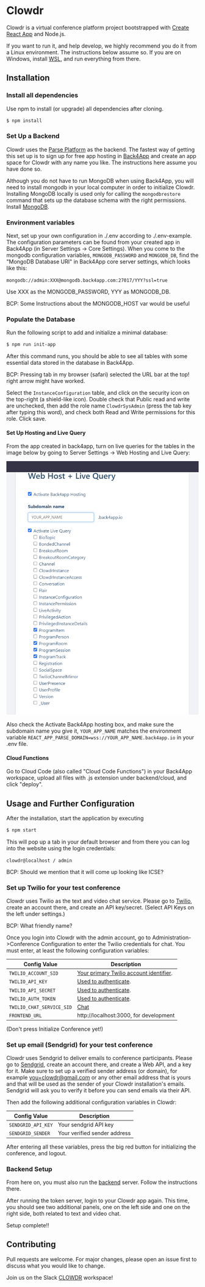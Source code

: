 # Clowdr

Clowdr is a virtual conference platform project bootstrapped with [Create React App](https://github.com/facebook/create-react-app) and Node.js.

If you want to run it, and help develop, we highly recommend you do it from a Linux environment. The instructions below assume so. If you are on Windows, install [WSL](https://docs.microsoft.com/en-us/windows/wsl/install-win10), and run everything from there.

## Installation

### Install all dependencies

Use npm to install (or upgrade) all dependencies after cloning.

```bash
$ npm install
```

### Set Up a Backend

Clowdr uses the [Parse Platform](https://docs.parseplatform.org/js/guide/)
as the backend. The fastest way of getting this set up is to sign up for
free app hosting in [Back4App](https://www.back4app.com/) and
create an app space for Clowdr with any name you like. The instructions
here assume you have done so.

Although you do not have to run MongoDB when using Back4App, you will need to install mongodb in your local computer in order to initialize Clowdr. Installing MongoDB locally is used only for calling the `mongodbrestore` command that sets up the database schema with the right permissions. Install [MongoDB](https://docs.mongodb.com/manual/administration/install-community/).

### Environment variables

Next, set up your own configuration in ./.env according to ./.env-example.
The configuration parameters can be found from your created app in Back4App
(in Server Settings -> Core Settings). When you come to the mongodb
configuration variables, `MONGODB_PASSWORD` and `MONGODB_DB`, find the
"MongoDB Database URI" in Back4App core server settings, which looks like
this:

`mongodb://admin:XXX@mongodb.back4app.com:27017/YYY?ssl=true`

Use XXX as the MONGODB_PASSWORD, YYY as MONGODB_DB.

BCP: Some Instructions about the MONGODB_HOST var would be useful

### Populate the Database

Run the following script to add and initialize a minimal database:

```bash
$ npm run init-app
```

After this command runs, you should be able to see all tables with some essential data stored in the database in Back4App.

BCP: Pressing tab in my browser (safari) selected the URL bar at the top!
right arrow might have worked.

Select the `InstanceConfiguration` table, and click on the security icon on the top-right (a shield-like icon). Double check that Public read and write are unchecked, then add the role name `ClowdrSysAdmin` (press the tab key after typing this word), and check both Read and Write permissions for this role. Click save.

#### Set Up Hosting and Live Query

From the app created in back4app, turn on live queries for the tables in the
image below by going to Server Settings -> Web Hosting and Live Query:

![Live Query tables](art/LiveQuery.png?raw=true "Live Query Tables")

Also check the Activate Back4App hosting box, and make sure the subdomain
name you give it, `YOUR_APP_NAME` matches the environment variable
`REACT_APP_PARSE_DOMAIN=wss://YOUR_APP_NAME.back4app.io` in your .env file.

#### Cloud Functions

Go to Cloud Code (also called "Cloud Code Functions") in your Back4App
workspace, upload all files with .js extension under backend/cloud, and click "deploy".

## Usage and Further Configuration

After the installation, start the application by executing

```bash
$ npm start
```

This will pop up a tab in your default browser and from there you can log into the website using the login credentials:

`clowdr@localhost / admin`

BCP: Should we mention that it will come up looking like ICSE?

### Set up Twilio for your test conference

Clowdr uses Twilio as the text and video chat service. Please go to
[Twilio](https://www.twilio.com/),  create an account there, and create an
API key/secret. (Select API Keys on the left under settings.)

BCP: What friendly name?

Once you login into Clowdr with the admin account, go to Administration->Conference Configuration to enter the Twilio credentials for chat. You must enter, at least the following configuration variables:

| Config Value | Description |
| ------------ | ----------- |
| `TWILIO_ACCOUNT_SID` | [Your primary Twilio account identifier](https://www.twilio.com/console).|
|`TWILIO_API_KEY` | [Used to authenticate](https://www.twilio.com/console/dev-tools/api-keys).|
|`TWILIO_API_SECRET` | [Used to authenticate](https://www.twilio.com/console/dev-tools/api-keys).|
|`TWILIO_AUTH_TOKEN`|[Used to authenticate](https://www.twilio.com/console/dev-tools/api-keys).|
|`TWILIO_CHAT_SERVICE_SID` | [Chat](https://www.twilio.com/console/chat/services)|
|`FRONTEND_URL` | http://localhost:3000, for development|

(Don't press Initialize Conference yet!)

### Set up email (Sendgrid) for your test conference

Clowdr uses Sendgrid to deliver emails to conference participants. Please go to [Sendgrid](https://sendgrid.com/), create an account there, and create a Web API, and a key for it. Make sure to set up a verified sender address (or domain), for example you+clowdr@gmail.com or any other email address that is yours and that will be used as the sender of your Clowdr installation's emails. Sendgrid will ask you to verify it before you can send emails via their API.

Then add the following additional configuration variables in Clowdr:

| Config Value | Description |
| ------------ | ----------- |
|`SENDGRID_API_KEY`| Your sendgrid API key|
|`SENDGRID_SENDER`| Your verified sender address|

After entering all these variables, press the big red button for initializing the conference, and logout.

### Backend Setup

From here on, you must also run the [backend](https://github.com/clowdr-app/clowdr-backend) server. Follow the instructions there.

After running the token server, login to your Clowdr app again. This time,
you should see two additional panels, one on the left side and one on the
right side, both related to text and video chat.

Setup complete!!

## Contributing
Pull requests are welcome. For major changes, please open an issue first to discuss what you would like to change.

Join us on the Slack [CLOWDR](clowdr.slack.com) workspace!
